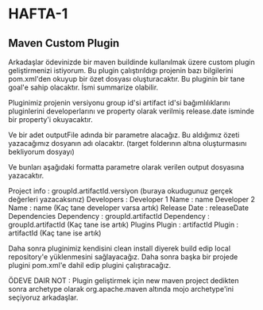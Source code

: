 # HAFTA-1
## Maven Custom Plugin
Arkadaşlar ödevinizde bir maven buildinde kullanılmak üzere custom plugin geliştirmenizi istiyorum.
Bu plugin çalıştırıldıgı projenin bazı bilgilerini pom.xml'den okuyup bir özet dosyası oluşturacaktır.
Bu pluginin bir tane goal'e sahip olacaktır. İsmi summarize olabilir.

Pluginimiz
projenin versiyonu
group id'si
artifact id'si
bağımlılıklarını
pluginlerini
developerlarını
ve property olarak verilmiş release.date isminde bir property'i okuyacaktır.

Ve bir adet outputFile adında bir parametre alacağız. Bu aldığımız özeti yazacağımız dosyanın adı olacaktır. (target folderının altına oluşturmasını bekliyorum dosyayı)

Ve bunları aşağıdaki formatta parametre olarak verilen output dosyasına yazacaktır.

Project info : groupId.artifactId.versiyon (buraya okudugunuz gerçek değerleri yazacaksınız)
Developers :
  Developer 1 Name : name
  Developer 2 Name : name (Kaç tane developer varsa artık)
Release Date : releaseDate
Dependencies
     Dependency : groupId.artifactId
     Dependency : groupId.artifactId (Kaç tane ise artık)
Plugins
     Plugin : artifactId
     Plugin : artifactId (Kaç tane ise artık)    
     
Daha sonra pluginimiz kendisini clean install diyerek build edip local repository'e yüklenmesini sağlayacağız. Daha sonra başka bir projede plugini pom.xml'e dahil edip plugini çalıştıracağız.

ÖDEVE DAIR NOT : 
Plugin geliştirmek için new maven project dedikten sonra archetype olarak org.apache.maven altında mojo archetype'ini seçiyoruz arkadaşlar.
